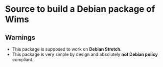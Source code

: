 # Source to build a Debian package of Wims


## Warnings

* This package is supposed to work on **Debian Stretch**.
* This package is very simple by design and absolutely **not Debian policy** compliant.


